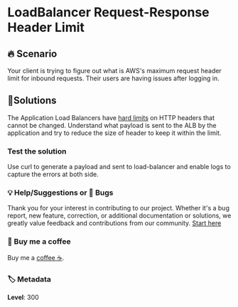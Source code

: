 # LoadBalancer Request-Response Header Limit

## 🔥 Scenario

Your client is trying to figure out what is AWS's maximum request header limit for inbound requests. Their users are having issues after logging in.

## 🎯Solutions

The Application Load Balancers have [hard limits][1] on HTTP headers that cannot be changed. Understand what payload is sent to the ALB by the application and try to reduce the size of header to keep it within the limit.

### Test the solution

Use curl to generate a payload and sent to load-balancer and enable logs to capture the errors at both side.

### 💡 Help/Suggestions or 🐛 Bugs

Thank you for your interest in contributing to our project. Whether it's a bug report, new feature, correction, or additional documentation or solutions, we greatly value feedback and contributions from our community. [Start here][200]

### 👋 Buy me a coffee

Buy me a [coffee ☕][900].

### 🏷️ Metadata

**Level**: 300

[1]: https://docs.aws.amazon.com/elasticloadbalancing/latest/userguide/how-elastic-load-balancing-works.html#http-header-limits

[100]: https://www.udemy.com/course/aws-cloud-development-kit-from-beginner-to-professional/?referralCode=E15D7FB64E417C547579

[200]: https://github.com/miztiik/aws-real-time-use-cases/issues

[900]: https://ko-fi.com/miztiik
